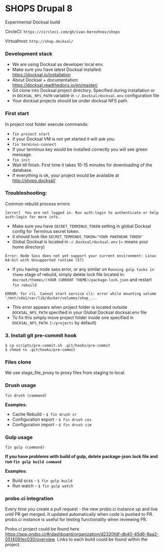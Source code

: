 # SHOPS Drupal 8

Experimental Docksal build

CircleCI: `https://circleci.com/gh/ivan-berezhnov/shops`

Virtualhost: `http://shop.docksal/`

### Development stack

* We are using Docksal as developer local env.
* Make sure you have latest Docksal installed: https://docksal.io/installation 
* About Docksal + documentation: https://docksal.readthedocs.io/en/master/
* Git clone into Docksal project directory. Specified during installation or in 
`DOCKSAL_NFS_PATH` variable in `~/.Docksal/docksal.env` configuration file
* Your docksal projects should be under docksal NFS path.


### First start
In project root folder execute commands:
* `fin project start`
*  if your Docksal VM is not yet started it will ask you.
* `fin terminus-connect`
* If your terminus key would be installed correctly you will see green message.
* `fin init`
* Wait till finish. First time it takes 10-15 minutes for downloading of the database. 
* If everything is ok, your project would be available at http://shops.docksal/

### Troubleshooting:
Common rebuild process errors:

`[error]  You are not logged in. Run auth:login to authenticate or help auth:login for more info.`
* Make sure you have `SECRET_TERMINUS_TOKEN` setting in global Docksal config for Terminus secret token.
* it should look like `SECRET_TERMINUS_TOKEN="YOUR PANTHEON TOKEN"`
* Global Docksal is located in `~/.Docksal/docksal.env` (~ means your home directory)

`Error: Node Sass does not yet support your current environment: Linux 64-bit with Unsupported runtime (57)`
* If you having node sass error, or any similar on `Running gulp tasks in theme` stage of rebuild, 
simply delete lock file located in: `docroot/themes/(YOUR CURRENT THEME)/package-lock.json` and restart `fin rebuild`


`ERROR: for cli  Cannot start service cli: error while mounting volume '/mnt/sda1/var/lib/docker/volumes/shop_...`
* This error appears when project folder is located outside `DOCKSAL_NFS_PATH` specified in your Global Docksal docksal.env file
* To fix this simply move project folder inside one specified in `DOCKSAL_NFS_PATH`. (`~/projects` by default)


### 3. Install git pre-commit hook

```
$ cp scripts/pre-commit.sh .git/hooks/pre-commit
$ chmod +x .git/hooks/pre-commit
```

### Files clone
We use stage_file_proxy to proxy files from staging to local. 

### Drush usage

`fin drush (command)`

**Examples:**
 
* Cache Rebuild -         `$ fin drush cr`
* Configuration export -  `$ fin drush cex` 
* Configuration import -  `$ fin drush cim`

### Gulp usage

`fin gulp (command)`

**If you have problems with build of gulp, delete package-json.lock file and run `fin gulp build command`**

**Examples:**
 
* Build scss -         `$ fin gulp build`
* Run watch -          `$ fin gulp watch` 

### probo.ci integration
Every time you create a pull request - the new probo.ci instance up and live 
until PR get merged. It updated automatically when code is pushed to PR.   
probo.ci instance is useful for testing  functionality when reviewing PR.   

Probo.ci project could be found here 
https://app.probo.ci/#/dashboard/organization/d2320fdf-db40-45d6-8aa2-0514091ec030/overview.
Links to each build could be found within the project.
